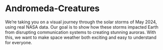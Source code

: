# Andromeda-Creatures

We’re taking you on a visual journey through the solar storms of May 2024, using real NASA data. Our goal is to show how these storms impacted Earth from disrupting communication systems to creating stunning auroras. With this, we want to make space weather both exciting and easy to understand for everyone.
